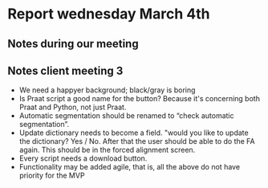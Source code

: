 # Report wednesday March 4th

## Notes during our meeting

## Notes client meeting 3

- We need a happyer background; black/gray is boring
- Is Praat script a good name for the button? Because it's concerning both Praat and Python, not just Praat.
- Automatic segmentation should be renamed to “check automatic segmentation”. 
- Update dictionary needs to become a field. "would you like to update the dictionary? Yes / No. After that the user should be able to do the FA again. This should be in the forced alignment screen. 
- Every script needs a download button. 
- Functionality may be added agile, that is, all the above do not have priority for the MVP 
